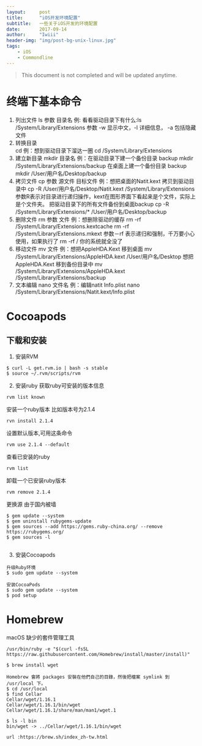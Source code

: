 ```yaml
---
layout:     post
title:      "iOS开发环境配置"
subtitle:   一些关于iOS开发的环境配置
date:       2017-09-14
author:     "Iwiii"
header-img: "img/post-bg-unix-linux.jpg"
tags:
    - iOS
    - Commondline
---
```


> This document is not completed and will be updated anytime.
# 终端下基本命令
1. 列出文件
ls 参数 目录名        例: 看看驱动目录下有什么:ls /System/Library/Extensions
参数 -w 显示中文，-l 详细信息， -a 包括隐藏文件
2. 转换目录     
cd    例：想到驱动目录下溜达一圈   cd /System/Library/Extensions
3. 建立新目录
mkdir 目录名     例：在驱动目录下建一个备份目录 backup     mkdir /System/Library/Extensions/backup
在桌面上建一个备份目录 backup    mkdir /User/用户名/Desktop/backup
4. 拷贝文件
cp 参数 源文件 目标文件    例：想把桌面的Natit.kext 拷贝到驱动目录中  cp -R /User/用户名/Desktop/Natit.kext /System/Library/Extensions
参数R表示对目录进行递归操作，kext在图形界面下看起来是个文件，实际上是个文件夹。
把驱动目录下的所有文件备份到桌面backup
cp -R /System/Library/Extensions/* /User/用户名/Desktop/backup
5. 删除文件
rm 参数 文件   例：想删除驱动的缓存  rm -rf /System/Library/Extensions.kextcache     rm -rf /System/Library/Extensions.mkext
参数－rf 表示递归和强制，千万要小心使用，如果执行了 rm -rf / 你的系统就全没了
6. 移动文件
mv 文件   例：想把AppleHDA.Kext 移到桌面    mv /System/Library/Extensions/AppleHDA.kext /User/用户名/Desktop
想把AppleHDA.Kext 移到备份目录中   mv /System/Library/Extensions/AppleHDA.kext /System/Library/Extensions/backup
7. 文本编辑
nano 文件名   例：编辑natit Info.plist     nano /System/Library/Extensions/Natit.kext/Info.plist

# Cocoapods
## 下载和安装
1. 安装RVM
```
$ curl -L get.rvm.io | bash -s stable
$ source ~/.rvm/scripts/rvm
```

2. 安装ruby
获取ruby可安装的版本信息
```
rvm list known
```

安装一个ruby版本 比如版本号为2.1.4
```
rvn install 2.1.4
```
设置默认版本,可用这条命令
```
rvm use 2.1.4 --default
```

查看已安装的ruby
```
rvm list
```

卸载一个已安装ruby版本
```
rvm remove 2.1.4
```

更换源 由于国内被墙
```
$ gem update --system
$ gem uninstall rubygems-update
$ gem sources --add https://gems.ruby-china.org/ --remove https://rubygems.org/
$ gem sources -l


```

3. 安装Cocoapods
```
升级Ruby环境
$ sudo gem update --system

安装CocoaPods
$ sudo gem update --system
$ pod setup
```

# Homebrew
macOS 缺少的套件管理工具
```
/usr/bin/ruby -e "$(curl -fsSL https://raw.githubusercontent.com/Homebrew/install/master/install)"

$ brew install wget

Homebrew 會將 packages 安裝在他們自己的目錄，然後把檔案 symlink 到 /usr/local 下。
$ cd /usr/local
$ find Cellar
Cellar/wget/1.16.1
Cellar/wget/1.16.1/bin/wget
Cellar/wget/1.16.1/share/man/man1/wget.1

$ ls -l bin
bin/wget -> ../Cellar/wget/1.16.1/bin/wget

url :https://brew.sh/index_zh-tw.html
```
